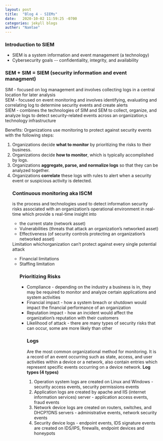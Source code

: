 ```yaml
---
layout: post
title:  "Blog 4 - SIEMs"
date:   2020-10-02 11:59:25 -0700
categories: jekyll blogs
auther: "Namtae"
---
```

<h3><b>Introduction to SIEM</b></h3>
<ul>
    <li>SIEM is a system information and event management (a technology)</li>
    <li>Cybersecurity goals -- confidentiality, integrity, and availability</li>
</ul>
<h3><b>SEM + SIM = SIEM (security information and event managment)</b></h3>
<p>SIM - focused on log management and involves collecting logs in a central location for later analysis
<br>SEM - focused on event monitoring and involves identifying, evaluating and correlating log to determine security events and create alerts
<br>SIEM - combines the technologies of SIM and SEM to collect, organize, and analyze logs to detect security-related events across an organization;s technology infrastructure
</p>
Benefits: Organizations use monitoring to protect against security events with the following steps:
<ol>
    <li>Organizations decide <b>what to monitor</b> by prioritizing the risks to their business.</li>
    <li>Organizations decide <b>how to monitor</b>, which is typically accomplished by logs.</li>
    <li>Organizations <b>aggregate, parse, and normalize logs</b> so that they can be analyzed together.</li>
    <li>Organizations <b>correlate</b> these logs with rules to alert when a security event or suspicious activity is detected.</li>


<h3><b>Continuous monitoring aka ISCM </b></h3>
<p>is the process and technologies used to detect information security risks associated with an organization’s operational environment in real-time which provide s real-time insight into
<ul>
    <li>the current state (network asset)</li>
    <li>Vulnerabilities (threats that attack an organization’s networked asset)</li>
    <li>Effectiveness (of security controls protecting an organization’s networked asset)</li>
</ul>
Limitation whichorganization can’t protect against every single potential attack
<ul>
    <li>Financial limitations</li>
    <li>Staffing limitation</li>

<h3><b>Prioritizing Risks</b></h3>
<ul>
    <li>Compliance - depending on the industry a business is in, they may be required to monitor and analyze certain applications and system activities </li>
    <li>Financial impact - how a system breach or shutdown would impact the financial performance of an organization</li>
    <li>Reputation impact - how an incident would affect the organization’s reputation with their customers</li>
    <li>Likelihood of attack - there are many types of security risks that can occur, some are more likely than other</li>

<h3><b>Logs</b></h3> 
Are the most common organizational method for monitoring. It is a record of an event occurring such as state, access, and user activities within a device or a network, also contain entries which represent specific events occurring on a device network.
<b>Log types (4 types)</b>
<ol>
    <li>Operation system logs are created on Linux and Windows - security access events, security permissions events</li>
    <li>Application logs are created by apache and IIS (internet information services) server -  application access events, fraud events</li>
    <li>Network device logs are created on routers, switches, and DHCP?DNS servers -  administrative events, network security events</li>
    <li>Security device logs - endpoint events, IDS signature events are created on IDS/IPS, firewalls, endpoint devices and honeypots</li>
</ol>
